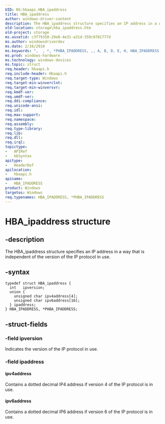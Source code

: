 ```yaml
---
UID: NS:hbaapi.HBA_ipaddress
title: HBA_ipaddress
author: windows-driver-content
description: The HBA_ipaddress structure specifies an IP address in a way that is independent of the version of the IP protocol in use.
old-location: storage\hba_ipaddress.htm
old-project: storage
ms.assetid: c3f79350-29e8-4e31-a31d-359c9781777d
ms.author: windowsdriverdev
ms.date: 2/16/2018
ms.keywords: ",  , *, *PHBA_IPADDRESS, ,, A, B, D, E, H, HBA_IPADDRESS, HBA_IPADDRESS structure [Storage Devices], HBA_ipaddress, HBA_ipaddress structure [Storage Devices], I, P, PHBA_IPADDRESS, PHBA_IPADDRESS structure pointer [Storage Devices], R, S, _, a, d, e, hbaapi/HBA_ipaddress, hbaapi/PHBA_IPADDRESS, i, p, r, s, storage.hba_ipaddress, structs-Fibre_8ac1972d-ec33-4642-8dfe-3d913913ca66.xml"
ms.prod: windows-hardware
ms.technology: windows-devices
ms.topic: struct
req.header: hbaapi.h
req.include-header: Hbaapi.h
req.target-type: Windows
req.target-min-winverclnt: 
req.target-min-winversvr: 
req.kmdf-ver: 
req.umdf-ver: 
req.ddi-compliance: 
req.unicode-ansi: 
req.idl: 
req.max-support: 
req.namespace: 
req.assembly: 
req.type-library: 
req.lib: 
req.dll: 
req.irql: 
topictype:
-	APIRef
-	kbSyntax
apitype:
-	HeaderDef
apilocation:
-	hbaapi.h
apiname:
-	HBA_IPADDRESS
product: Windows
targetos: Windows
req.typenames: HBA_IPADDRESS, *PHBA_IPADDRESS
---
```


# HBA_ipaddress structure


## -description


The HBA_ipaddress structure specifies an IP address in a way that is independent of the version of the IP protocol in use. 


## -syntax


````
typedef struct HBA_ipaddress {
  int   ipversion;
  union {
    unsigned char ipv4address[4];
    unsigned char ipv6address[16];
  } ipaddress;
} HBA_IPADDRESS, *PHBA_IPADDRESS;
````


## -struct-fields




### -field ipversion

Indicates the version of the IP protocol in use. 


### -field ipaddress



#### ipv4address

Contains a dotted decimal IP4 address if version 4 of the IP protocol is in use. 



#### ipv6address

Contains a dotted decimal IP6 address if version 6 of the IP protocol is in use. 


